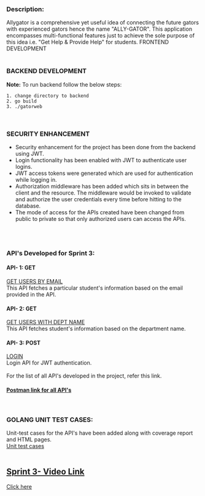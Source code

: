 ### Description:
Allygator is a comprehensive yet useful idea of connecting the future gators with experienced gators hence the name "ALLY-GATOR". This application encompasses multi-functional features just to achieve the sole purpose of this idea i.e. "Get Help & Provide Help" for students.
FRONTEND DEVELOPMENT</br></br>

### BACKEND DEVELOPMENT <br />
<b>Note:</b> To run backend follow the below steps:<br/>
```
1. change directory to backend 
2. go build 
3. ./gatorweb 
```
<br />


### SECURITY ENHANCEMENT</br>
- Security enhancement for the project has been done from the backend using JWT.
- Login functionality has been enabled with JWT to authenticate user logins.
- JWT access tokens were generated which are used for authentication while logging in.
- Authorization middleware has been added which sits in between the client and the resource. The middleware would be invoked to validate and authorize the user credentials every time before hitting to the database.
- The mode of access for the APIs created have been changed from public to private so that only authorized users can access the APIs.
</br>
</br>

### API's Developed for Sprint 3: </br>
#### API- 1: GET</br>
[GET USERS BY EMAIL](https://documenter.getpostman.com/view/19334583/UVeGqkYL#265db6f0-6c81-4460-92ff-fa019c58e34b)</br>
This API fetches a particular student's information based on the email provided in the API.</br>       
#### API- 2: GET</br>
[GET USERS WITH DEPT NAME](https://documenter.getpostman.com/view/19334583/UVeGqkYL#b8645d2c-2e54-4a1c-8e3a-2fb749554a77) </br>
This API fetches student's information based on the department name. </br>
#### API- 3: POST</br>
[LOGIN](https://documenter.getpostman.com/view/19334583/UVeGqkYL#c0997aba-7528-49ca-aba2-d48a75ff2fc7) </br>
Login API for JWT authentication. </br>
</br>
For the list of all API's developed in the project, refer this link.
#### [Postman link for all API's](https://documenter.getpostman.com/view/19334583/UVeGqkYL#intro)</br>
</br>

### GOLANG UNIT TEST CASES: </br>
Unit-test cases for the API's have been added along with coverage report and HTML pages.</br>
[Unit test cases](https://github.com/kovurusaisachin/AllyGator/tree/main/Backend/coverage-report) </br>
</br>
## [Sprint 3- Video Link]()
[Click here](https://drive.google.com/drive/folders/10oltzia50AMlg0RmO42ari2H6yb-nLgd)
